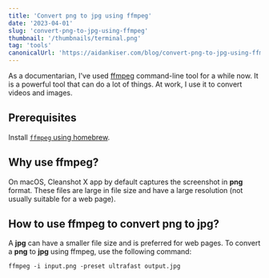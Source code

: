 ```yaml
---
title: 'Convert png to jpg using ffmpeg'
date: '2023-04-01'
slug: 'convert-png-to-jpg-using-ffmpeg'
thumbnail: '/thumbnails/terminal.png'
tag: 'tools'
canonicalUrl: 'https://aidankiser.com/blog/convert-png-to-jpg-using-ffmpeg'
---
```


As a documentarian, I've used [ffmpeg](https://ffmpeg.org/) command-line tool for a while now. It is a powerful tool that can do a lot of things. At work, I use it to convert videos and images.

## Prerequisites

Install [`ffmpeg` using homebrew](https://formulae.brew.sh/formula/ffmpeg).

## Why use ffmpeg?

On macOS, Cleanshot X app by default captures the screenshot in **png** format. These files are large in file size and have a large resolution (not usually suitable for a web page).

## How to use ffmpeg to convert png to jpg?

A **jpg** can have a smaller file size and is preferred for web pages. To convert a **png** to **jpg** using ffmpeg, use the following command:

```shell
ffmpeg -i input.png -preset ultrafast output.jpg
```
